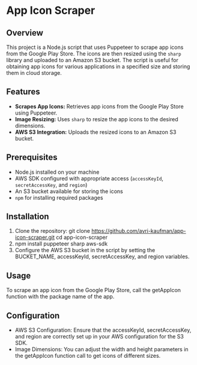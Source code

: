 # App Icon Scraper

## Overview

This project is a Node.js script that uses Puppeteer to scrape app icons from the Google Play Store. The icons are then resized using the `sharp` library and uploaded to an Amazon S3 bucket. The script is useful for obtaining app icons for various applications in a specified size and storing them in cloud storage.

## Features

- **Scrapes App Icons:** Retrieves app icons from the Google Play Store using Puppeteer.
- **Image Resizing:** Uses `sharp` to resize the app icons to the desired dimensions.
- **AWS S3 Integration:** Uploads the resized icons to an Amazon S3 bucket.

## Prerequisites 

- Node.js installed on your machine
- AWS SDK configured with appropriate access (`accessKeyId`, `secretAccessKey`, and `region`)
- An S3 bucket available for storing the icons
- `npm` for installing required packages

## Installation

1. Clone the repository:
   git clone https://github.com/avri-kaufman/app-icon-scraper.git
   cd app-icon-scraper
2. npm install puppeteer sharp aws-sdk
3. Configure the AWS S3 bucket in the script by setting the BUCKET_NAME, accessKeyId, secretAccessKey, and region variables.

## Usage

To scrape an app icon from the Google Play Store, call the getAppIcon function with the package name of the app.

## Configuration

- AWS S3 Configuration: Ensure that the accessKeyId, secretAccessKey, and region are correctly set up in your AWS configuration for the S3 SDK.
- Image Dimensions: You can adjust the width and height parameters in the getAppIcon function call to get icons of different sizes.
